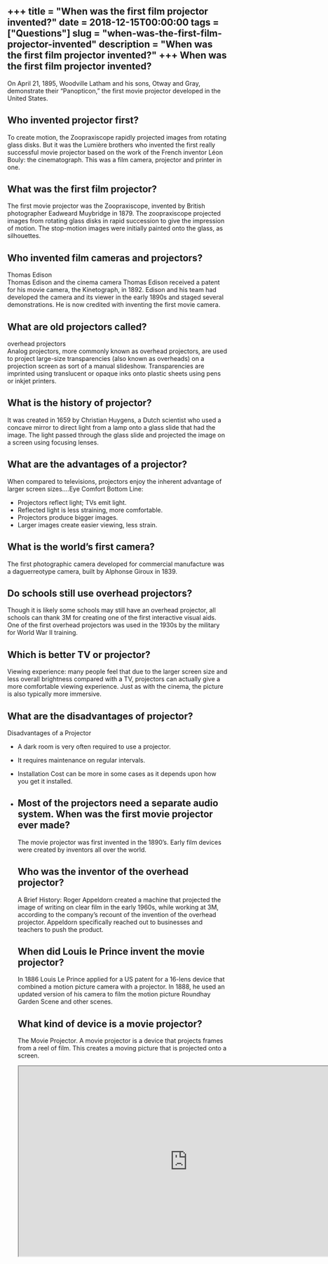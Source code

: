 +++
title = "When was the first film projector invented?"
date = 2018-12-15T00:00:00
tags = ["Questions"]
slug = "when-was-the-first-film-projector-invented"
description = "When was the first film projector invented?"
+++
When was the first film projector invented?
-------------------------------------------

On April 21, 1895, Woodville Latham and his sons, Otway and Gray, demonstrate their “Panopticon,” the first movie projector developed in the United States.

Who invented projector first?
-----------------------------

To create motion, the Zoopraxiscope rapidly projected images from rotating glass disks. But it was the Lumière brothers who invented the first really successful movie projector based on the work of the French inventor Léon Bouly: the cinematograph. This was a film camera, projector and printer in one.

What was the first film projector?
----------------------------------

The first movie projector was the Zoopraxiscope, invented by British photographer Eadweard Muybridge in 1879. The zoopraxiscope projected images from rotating glass disks in rapid succession to give the impression of motion. The stop-motion images were initially painted onto the glass, as silhouettes.

Who invented film cameras and projectors?
-----------------------------------------

Thomas Edison  
Thomas Edison and the cinema camera Thomas Edison received a patent for his movie camera, the Kinetograph, in 1892. Edison and his team had developed the camera and its viewer in the early 1890s and staged several demonstrations. He is now credited with inventing the first movie camera.

What are old projectors called?
-------------------------------

overhead projectors  
Analog projectors, more commonly known as overhead projectors, are used to project large-size transparencies (also known as overheads) on a projection screen as sort of a manual slideshow. Transparencies are imprinted using translucent or opaque inks onto plastic sheets using pens or inkjet printers.

What is the history of projector?
---------------------------------

It was created in 1659 by Christian Huygens, a Dutch scientist who used a concave mirror to direct light from a lamp onto a glass slide that had the image. The light passed through the glass slide and projected the image on a screen using focusing lenses.

What are the advantages of a projector?
---------------------------------------

When compared to televisions, projectors enjoy the inherent advantage of larger screen sizes….Eye Comfort Bottom Line:

- Projectors reflect light; TVs emit light.
- Reflected light is less straining, more comfortable.
- Projectors produce bigger images.
- Larger images create easier viewing, less strain.

What is the world’s first camera?
---------------------------------

The first photographic camera developed for commercial manufacture was a daguerreotype camera, built by Alphonse Giroux in 1839.

Do schools still use overhead projectors?
-----------------------------------------

Though it is likely some schools may still have an overhead projector, all schools can thank 3M for creating one of the first interactive visual aids. One of the first overhead projectors was used in the 1930s by the military for World War II training.

Which is better TV or projector?
--------------------------------

Viewing experience: many people feel that due to the larger screen size and less overall brightness compared with a TV, projectors can actually give a more comfortable viewing experience. Just as with the cinema, the picture is also typically more immersive.

What are the disadvantages of projector?
----------------------------------------

Disadvantages of a Projector

- A dark room is very often required to use a projector.
- It requires maintenance on regular intervals.
- Installation Cost can be more in some cases as it depends upon how you get it installed.
- Most of the projectors need a separate audio system. When was the first movie projector ever made?
    ---------------------------------------------
    
    The movie projector was first invented in the 1890’s. Early film devices were created by inventors all over the world.
    
    Who was the inventor of the overhead projector?
    -----------------------------------------------
    
    A Brief History: Roger Appeldorn created a machine that projected the image of writing on clear film in the early 1960s, while working at 3M, according to the company’s recount of the invention of the overhead projector. Appeldorn specifically reached out to businesses and teachers to push the product.
    
    When did Louis le Prince invent the movie projector?
    ----------------------------------------------------
    
    In 1886 Louis Le Prince applied for a US patent for a 16-lens device that combined a motion picture camera with a projector. In 1888, he used an updated version of his camera to film the motion picture Roundhay Garden Scene and other scenes.
    
    What kind of device is a movie projector?
    -----------------------------------------
    
    The Movie Projector. A movie projector is a device that projects frames from a reel of film. This creates a moving picture that is projected onto a screen.
    
    <iframe allow="accelerometer; autoplay; clipboard-write; encrypted-media; gyroscope; picture-in-picture" allowfullscreen="" class="__youtube_prefs__  epyt-is-override  no-lazyload" data-no-lazy="1" data-origheight="433" data-origwidth="770" data-skipgform_ajax_framebjll="" height="433" id="_ytid_27900" loading="lazy" src="https://www.youtube.com/embed/78aTnCzLcyM?enablejsapi=1&autoplay=0&cc_load_policy=0&cc_lang_pref=&iv_load_policy=1&loop=0&modestbranding=0&rel=1&fs=1&playsinline=0&autohide=2&theme=dark&color=red&controls=1&" title="YouTube player" width="770"></iframe>